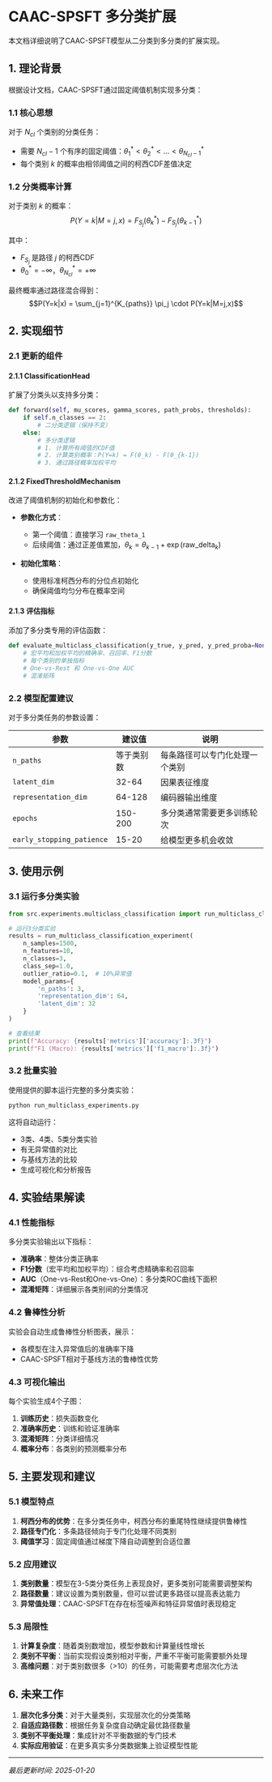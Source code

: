 # CAAC-SPSFT 多分类扩展

本文档详细说明了CAAC-SPSFT模型从二分类到多分类的扩展实现。

## 1. 理论背景

根据设计文档，CAAC-SPSFT通过固定阈值机制实现多分类：

### 1.1 核心思想

对于 $N_{cl}$ 个类别的分类任务：
- 需要 $N_{cl}-1$ 个有序的固定阈值：$\theta_1^* < \theta_2^* < ... < \theta_{N_{cl}-1}^*$
- 每个类别 $k$ 的概率由相邻阈值之间的柯西CDF差值决定

### 1.2 分类概率计算

对于类别 $k$ 的概率：
$$P(Y=k|M=j,x) = F_{S_j}(\theta_k^*) - F_{S_j}(\theta_{k-1}^*)$$

其中：
- $F_{S_j}$ 是路径 $j$ 的柯西CDF
- $\theta_0^* = -\infty$，$\theta_{N_{cl}}^* = +\infty$

最终概率通过路径混合得到：
$$P(Y=k|x) = \sum_{j=1}^{K_{paths}} \pi_j \cdot P(Y=k|M=j,x)$$

## 2. 实现细节

### 2.1 更新的组件

#### 2.1.1 ClassificationHead

扩展了分类头以支持多分类：

```python
def forward(self, mu_scores, gamma_scores, path_probs, thresholds):
    if self.n_classes == 2:
        # 二分类逻辑（保持不变）
    else:
        # 多分类逻辑
        # 1. 计算所有阈值的CDF值
        # 2. 计算类别概率：P(Y=k) = F(θ_k) - F(θ_{k-1})
        # 3. 通过路径概率加权平均
```

#### 2.1.2 FixedThresholdMechanism

改进了阈值机制的初始化和参数化：

- **参数化方式**：
  - 第一个阈值：直接学习 `raw_theta_1`
  - 后续阈值：通过正差值累加，$\theta_k = \theta_{k-1} + \exp(\text{raw\_delta}_k)$

- **初始化策略**：
  - 使用标准柯西分布的分位点初始化
  - 确保阈值均匀分布在概率空间

#### 2.1.3 评估指标

添加了多分类专用的评估函数：

```python
def evaluate_multiclass_classification(y_true, y_pred, y_pred_proba=None):
    # 宏平均和加权平均的精确率、召回率、F1分数
    # 每个类别的单独指标
    # One-vs-Rest 和 One-vs-One AUC
    # 混淆矩阵
```

### 2.2 模型配置建议

对于多分类任务的参数设置：

| 参数 | 建议值 | 说明 |
|------|--------|------|
| `n_paths` | 等于类别数 | 每条路径可以专门化处理一个类别 |
| `latent_dim` | 32-64 | 因果表征维度 |
| `representation_dim` | 64-128 | 编码器输出维度 |
| `epochs` | 150-200 | 多分类通常需要更多训练轮次 |
| `early_stopping_patience` | 15-20 | 给模型更多机会收敛 |

## 3. 使用示例

### 3.1 运行多分类实验

```python
from src.experiments.multiclass_classification import run_multiclass_classification_experiment

# 运行3分类实验
results = run_multiclass_classification_experiment(
    n_samples=1500,
    n_features=10,
    n_classes=3,
    class_sep=1.0,
    outlier_ratio=0.1,  # 10%异常值
    model_params={
        'n_paths': 3,
        'representation_dim': 64,
        'latent_dim': 32
    }
)

# 查看结果
print(f"Accuracy: {results['metrics']['accuracy']:.3f}")
print(f"F1 (Macro): {results['metrics']['f1_macro']:.3f}")
```

### 3.2 批量实验

使用提供的脚本运行完整的多分类实验：

```bash
python run_multiclass_experiments.py
```

这将自动运行：
- 3类、4类、5类分类实验
- 有无异常值的对比
- 与基线方法的比较
- 生成可视化和分析报告

## 4. 实验结果解读

### 4.1 性能指标

多分类实验输出以下指标：
- **准确率**：整体分类正确率
- **F1分数**（宏平均和加权平均）：综合考虑精确率和召回率
- **AUC**（One-vs-Rest和One-vs-One）：多分类ROC曲线下面积
- **混淆矩阵**：详细展示各类别间的分类情况

### 4.2 鲁棒性分析

实验会自动生成鲁棒性分析图表，展示：
- 各模型在注入异常值后的准确率下降
- CAAC-SPSFT相对于基线方法的鲁棒性优势

### 4.3 可视化输出

每个实验生成4个子图：
1. **训练历史**：损失函数变化
2. **准确率历史**：训练和验证准确率
3. **混淆矩阵**：分类详细情况
4. **概率分布**：各类别的预测概率分布

## 5. 主要发现和建议

### 5.1 模型特点

1. **柯西分布的优势**：在多分类任务中，柯西分布的重尾特性继续提供鲁棒性
2. **路径专门化**：多条路径倾向于专门化处理不同类别
3. **阈值学习**：固定阈值通过梯度下降自动调整到合适位置

### 5.2 应用建议

1. **类别数量**：模型在3-5类分类任务上表现良好，更多类别可能需要调整架构
2. **路径数量**：建议设置为类别数量，但可以尝试更多路径以提高表达能力
3. **异常值处理**：CAAC-SPSFT在存在标签噪声和特征异常值时表现稳定

### 5.3 局限性

1. **计算复杂度**：随着类别数增加，模型参数和计算量线性增长
2. **类别不平衡**：当前实现假设类别相对平衡，严重不平衡可能需要额外处理
3. **高维问题**：对于类别数很多（>10）的任务，可能需要考虑层次化方法

## 6. 未来工作

1. **层次化多分类**：对于大量类别，实现层次化的分类策略
2. **自适应路径数**：根据任务复杂度自动确定最优路径数量
3. **类别不平衡处理**：集成针对不平衡数据的专门技术
4. **实际应用验证**：在更多真实多分类数据集上验证模型性能

---
*最后更新时间: 2025-01-20* 